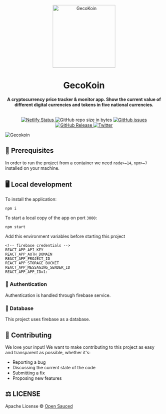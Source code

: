 
<div align="center">
  <br>
  <img alt="GecoKoin" src="https://user-images.githubusercontent.com/66407251/179384600-a4b71525-dc28-4b35-aac5-07eab1041987.jpeg" width="200px">
  <h1> GecoKoin </h1>
  <strong>A cryptocurrency price tracker & monitor app. Show the current value of different digital currencies and tokens in five national currencies.</strong>
</div>
<br>

<p align="center">
  
  <a href="https://app.netlify.com/sites/open-sauced/deploys">
    <img src="https://img.shields.io/netlify/ecc7309d-c3ee-4945-801b-21332ec9b372" alt="Netlify Status">
  </a>
  
  <img src="https://img.shields.io/github/repo-size/bhavinvirani/gecokoin" alt="GitHub repo size in bytes">
  <a href="https://github.com/open-sauced/open-sauced/issues">
    <img src="https://img.shields.io/bitbucket/issues/bhavinvirani/GecoKoin" alt="GitHub issues">
  </a>
  <a href="https://github.com/open-sauced/open-sauced/releases">
    <img src="https://img.shields.io/github/v/release/bhavinvirani/gecokoin" alt="GitHub Release">
  </a> 
  
  <a href="https://twitter.com/saucedopen">
    <img src="https://img.shields.io/twitter/url?style=social&url=https%3A%2F%2Ftwitter.com%2FBhavinVirani45" alt="Twitter">
  </a>
</p>


![Gecokoin](https://user-images.githubusercontent.com/66407251/179385841-a6e2ce4a-fa4f-4719-a727-d89b09691ed2.png)


## 📖 Prerequisites

In order to run the project from a container we need `node>=14`, `npm>=7` installed on your machine.



## 🖥️ Local development

To install the application:

```shell
npm i
```

To start a local copy of the app on port `3000`:

```shell
npm start
```
Add this environment variables before starting this project
```shell
<!-- firebase credentials -->
REACT_APP_API_KEY
REACT_APP_AUTH_DOMAIN
REACT_APP_PROJECT_ID
REACT_APP_STORAGE_BUCKET
REACT_APP_MESSAGING_SENDER_ID
REACT_APP_APP_ID=1:
```

### 🔑 Authentication

Authentication is handled through firebase service.

### 💾 Database

This project uses firebase as a database.

## 🤝 Contributing
We love your input! We want to make contributing to this project as easy and transparent as possible, whether it's:

- Reporting a bug
- Discussing the current state of the code
- Submitting a fix
- Proposing new features

## ⚖️ LICENSE

Apache License © [Open Sauced](LICENSE)
